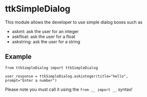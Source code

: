 ttkSimpleDialog
===============

This module allows the developer to use simple dialog boxes such as
- askint: ask the user for an integer
- askfloat: ask the user for a float
- askstring: ask the user for a string

Example
-------

    from ttkSimpleDialog import ttkSimpleDialog

    user_response = ttkSimpleDialog.askinteger(title="hello", prompt="Enter a number")

Please note you must call it using the `from __ import __` syntax!